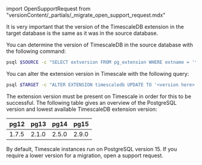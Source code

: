 import OpenSupportRequest from "versionContent/_partials/_migrate_open_support_request.mdx"

It is very important that the version of the TimescaleDB extension in the
target database is the same as it was in the source database.

You can determine the version of TimescaleDB in the source database with the
following command:

```bash
psql $SOURCE -c "SELECT extversion FROM pg_extension WHERE extname = 'timescaledb';"
```

You can alter the extension version in Timescale with the following query:

```bash
psql $TARGET -c "ALTER EXTENSION timescaledb UPDATE TO '<version here>';"
```

The extension version must be present on Timescale in order for this to be
successful. The following table gives an overview of the PostgreSQL version and
lowest available TimescaleDB extension version:

| pg12  | pg13  | pg14  | pg15  |
|-------|-------|-------|-------|
| 1.7.5 | 2.1.0 | 2.5.0 | 2.9.0 |

[//]: # (Note: to update this table, consult https://timescale.slab.com/posts/migrations-and-version-compatibility-5red287x)

By default, Timescale instances run on PostgreSQL version 15. If you require a
lower version for a migration, open a support request.

<OpenSupportRequest />
